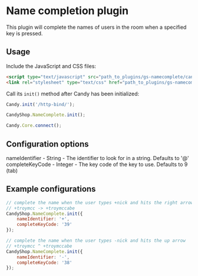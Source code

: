 # Name completion plugin
This plugin will complete the names of users in the room when a specified key is pressed.

## Usage
Include the JavaScript and CSS files:

```HTML
<script type="text/javascript" src="path_to_plugins/gs-namecomplete/candy.js"></script>
<link rel="stylesheet" type="text/css" href="path_to_plugins/gs-namecomplete/candy.css" />
```

Call its `init()` method after Candy has been initialized:

```JavaScript
Candy.init('/http-bind/');

CandyShop.NameComplete.init();

Candy.Core.connect();
```

## Configuration options
nameIdentifier - String - The identifier to look for in a string. Defaults to '@'
completeKeyCode - Integer - The key code of the key to use. Defaults to 9 (tab)

## Example configurations
```JavaScript
// complete the name when the user types +nick and hits the right arrow
// +troymcc -> +troymccabe
CandyShop.NameComplete.init({
    nameIdentifier: '+',
    completeKeyCode: '39'
});

// complete the name when the user types -nick and hits the up arrow
// +troymcc ^ +troymccabe
CandyShop.NameComplete.init({
    nameIdentifier: '-',
    completeKeyCode: '38'
});
```